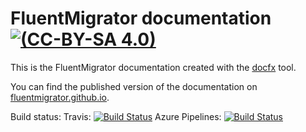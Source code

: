 # FluentMigrator documentation [![(CC-BY-SA 4.0)](https://img.shields.io/github/license/fluentmigrator/documentation.svg)](https://github.com/fluentmigrator/documentation/blob/master/LICENSE.txt)

This is the FluentMigrator documentation created with
the [docfx](https://github.com/dotnet/docfx) tool.

You can find the published version of the documentation on [fluentmigrator.github.io](https://fluentmigrator.github.io).

Build status:
Travis: [![Build Status](https://travis-ci.com/fluentmigrator/documentation.svg?branch=master)](https://travis-ci.com/fluentmigrator/documentation)
Azure Pipelines: [![Build Status](https://dev.azure.com/fluentmigrator/documentation/_apis/build/status/fluentmigrator.documentation?branchName=master)](https://dev.azure.com/fluentmigrator/documentation/_build/latest?definitionId=4&branchName=master)
